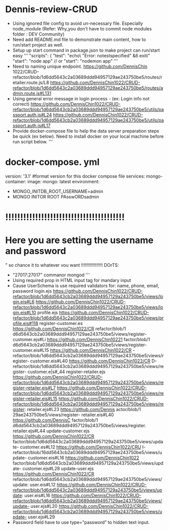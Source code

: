 # Dennis-review-CRUD
- Using ignored file config to avoid un-necessary file. Especially node_module (Refer: Why_you don't have to commit node modules folder :
DEV Community)
- Need add README.md file to demonstrate main content, how to run/start project as well.
- Setup up start command in package.json to make project can run/start easy
'''
"scripts": {
"test": "echo\ "Error: notestspecified\" &6 exiti"
"start": "node app"
// or "start": "nodemon app"
'''
- Need to naming unique endpoint.
    https://github.com/DennisChin 1022/CRUD-refactor/blob/1d6dd5643c2a03689ddd94957129ae243750be5/routes/retailer.route.js/L8
    https://github.com/DennisChin1022/CRUD-refactor/blob/1d6dd5643c2a03689ddd94957129ae243750be5/routes/admin.route.js#L131
- Using general error message in login process - (ex: Login info not correct)
    https://github.com/DennisChin1022/CRUD-refactor/blob/1d6dd5643cb2a03689ddd94957129ae243750be5/utils/passport.auth.js#L24
    https://github.com/DennisChin1022/CRUD-refactor/blob/1d6dd5643cb2a03689ddd94957129ae243750be5/utils/passport.auth.js#L17
- Provide docker-compose file to help the data server preparation steps be quick (ex below). Need to install docker on your local machine before run script below.
'''
# docker-compose. yml
version: '3.1' #format version for this docker compose file services:
mongo-container:
image: mongo: latest environment:
- MONGO_INITDB_ROOT_USERNAME=admin
- MONGO INITOR ROOT PAsswORDsadmin
# !!!!!!!!!!!!!!!!!!!!!!!!!!!!!!!!!!!!!!!!
# Here you are setting the username and password
" so chance it to whatever vou want
!!!!!!!!!!!!!!!!!
DOrTS:
- "27017:27017"
commanor mongod
'''
- Using required prop in HTML input tag for mandary input
- Cause UserSchema is use required validators for: name, phone, email, password login.ejs
    https://github.com/DennisChin1022/CRUD-refactor/blob/1d6dd5643cb2a03689ddd94957129a243750be5/views/login.eis#L6
    https://github.com/DennisChin1022/CRUD-refactor/blob/1d6dd5643c2a03689ddd94957129ae243750be5/views/login.eis#L10
    profile.ejs
        https://github.com/DennisChin1022/CRUD-refactor/blob/1d6dd5643c2a03689ddd94957129ae243750be5/views/profile.eis#118
    register-customer.es
        https://github.com/DennisChin1022/CR
refactor/blob/1 d6d5643cb2a03689ddd94957129ae243750be5/views/register-
customer.ejs#Li
        https://github.com/DennisChin10221
factor/blob/1 d6d5643cb2a03689ddd94957129ae243750be5/views/register-
    customer.eis#L15
        https://github.com/DennisChin1022/CR
-refactor/blob/1d6dd5643cb2a03689ddd94957129ae243750be5/views/register-
customer.eis#L40
        https://github.com/DennisChin1022/CR
D-refactor/blob/1d6dd5643cb2a03689ddd94957129a243750be5/views/register-
customer.e|s#_44
    register-retailer.ejs
        https://github.com/DennisChin1022/CRUD-refactor/blob/1d6dd5643cb2a03689ddd94957129a243750be5/views/register-retailer.eis#L7
        https://github.com/DennisChin1022/CRUD-refactor/blob/1d6dd5643cb2a03689ddd94957129a243750be5/views/register-retailer.eis#L15
        https://github.com/DennisChin1022/CRUD-refactor/blob/1d6dd5643cb2a03689ddd94957129a243750be5/views/register:
retailer.ejs#L23
        https://github.com/Dennis
actor/blob/1
29ae243750be5/views/register-
retailer.eis#L40
        https://github.com/DennisC
factor/blob/1 d6dd5643cb2a03689ddd94957129a243750be5/views/register.
retailer.ejs#L44 update-customer.ejs
        https://github.com/DennisChin1022/CR
factor/blob/1d6dd5643c2a03689ddd94957129a243750be5/views/update-
customer.es#L12
        https://github.com/DennisChin1022/CRU
I- refactor/blob/16dd5643cb2a03689ddd94957129ae243750be5/views/update-
customer.eis#L16
        https://github.com/DennisChin1022
factor/blob/1d6dd5643cb2a03689ddd94957129a243750be5/views/update-
customer.ejs#L28
    update-user.ejs
        https://github.com/DennisChin1022/CR
refactor/blob/1d6dd5643cb2a03689ddd94957129ae243750be5/views/update:
user.eis#L12
        https://github.com/DennisChin1022/CRUD-refactor/blob/1d6dd5643c2a03689ddd94957129a243750be5/views/update:
user.eis#L16
        https://github.com/DennisChin1022/CRUD-refactor/blob/1d6dd5643cb2a03689ddd94957129ae243750be5/views/update-
user.ejs#L20
        https://github.com/DennisChin1022/CRUD-refactor/blob/1d6dd5643cb2a03689ddd94957129a243750be5/views/update-
user.ejs#L29
- Password field have to use type="password" to hidden text input.